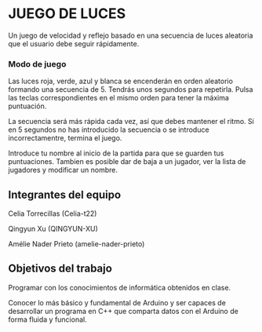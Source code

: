 # JUEGO DE LUCES

Un juego de velocidad y reflejo basado en una secuencia de luces aleatoria que el usuario debe seguir rápidamente.

### Modo de juego

Las luces roja, verde, azul y blanca se encenderán en orden aleatorio formando una secuencia de 5. Tendrás unos segundos para repetirla. Pulsa las teclas correspondientes en el mismo orden para tener la máxima puntuación.

La secuencia será más rápida cada vez, así que debes mantener el ritmo. Si en 5 segundos no has introducido la secuencia o se introduce incorrectamentre, termina el juego. 

Introduce tu nombre al inicio de la partida para que se guarden tus puntuaciones.
Tambien es posible dar de baja a un jugador, ver la lista de jugadores y modificar un nombre.

## Integrantes del equipo

Celia Torrecillas (Celia-t22)

Qingyun Xu (QINGYUN-XU)

Amélie Nader Prieto (amelie-nader-prieto)

## Objetivos del trabajo

Programar con los conocimientos de informática obtenidos en clase.

Conocer lo más básico y fundamental de Arduino y ser capaces de desarrollar un programa en C++ que comparta datos con el Arduino de forma fluida y funcional.
